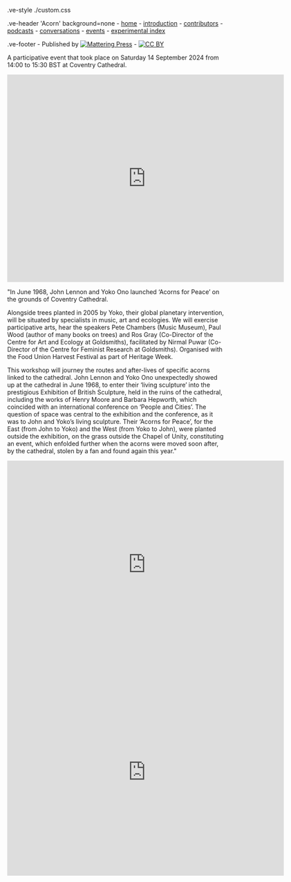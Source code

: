 .ve-style ./custom.css

.ve-header 'Acorn' background=none
    - [home](/)
    - [introduction](/essays/introduction.md)
    - [contributors](/essays/contributors.md)
    - [podcasts](/essays/podcasts.md)
    - [conversations](/essays/conversations.md)
    - [events](/essays/events.md)
    - [experimental index](/essays/index.md)

.ve-footer
    - Published by [![Mattering Press](https://www.matteringpress.org/wp-content/themes/matteringpress/img/mattering-press.png)](https://www.matteringpress.org/)
    - [![CC BY](https://licensebuttons.net/l/by/4.0/88x31.png)](https://creativecommons.org/licenses/by/4.0/)

A participative event that took place on Saturday 14 September 2024 from 14:00 to 15:30 BST at Coventry Cathedral.

<center><iframe src="https://archive.org/embed/HearHereAcorn1" width="640" height="480" frameborder="0" webkitallowfullscreen="true" mozallowfullscreen="true" allowfullscreen></iframe></center>

"In June 1968, John Lennon and Yoko Ono launched ‘Acorns for Peace’ on the grounds of Coventry Cathedral.

Alongside trees planted in 2005 by Yoko, their global planetary intervention, will be situated by specialists in music, art and ecologies. We will exercise participative arts, hear the speakers Pete Chambers (Music Museum), Paul Wood (author of many books on trees) and Ros Gray (Co-Director of the Centre for Art and Ecology at Goldsmiths), facilitated by Nirmal Puwar (Co-Director of the Centre for Feminist Research at Goldsmiths). Organised with the Food Union Harvest Festival as part of Heritage Week.

This workshop will journey the routes and after-lives of specific acorns linked to the cathedral. John Lennon and Yoko Ono unexpectedly showed up at the cathedral in June 1968, to enter their ‘living sculpture’ into the prestigious Exhibition of British Sculpture, held in the ruins of the cathedral, including the works of Henry Moore and Barbara Hepworth, which coincided with an international conference on ‘People and Cities’. The question of space was central to the exhibition and the conference, as it was to John and Yoko’s living sculpture. Their ‘Acorns for Peace’, for the East (from John to Yoko) and the West (from Yoko to John), were planted outside the exhibition, on the grass outside the Chapel of Unity, constituting an event, which enfolded further when the acorns were moved soon after, by the cathedral, stolen by a fan and found again this year."

<center><iframe src="https://archive.org/embed/HearHereAcorn2" width="640" height="480" frameborder="0" webkitallowfullscreen="true" mozallowfullscreen="true" allowfullscreen></iframe></center>

<center><iframe src="https://archive.org/embed/HearHereAcorn3" width="640" height="480" frameborder="0" webkitallowfullscreen="true" mozallowfullscreen="true" allowfullscreen></iframe></center>
